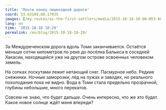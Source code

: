 ```yaml
---
title: 'Почти конец пешеходной дороги'
coord: 53.63109,88.17035
images: [/my-routes/as-the-first-settlers/media/2015-10-18-10-08-N53-665722E88-312696-3900]
lang: en
time: '2015-10-18 10:29'
permalink: /en/blog/2015-10-18-10-29/
---
```


За Междуреченском дорога вдоль Томи заканчивается. Остаётся меньше сотни километров по реке до посёлка Балыкса в соседней Хакасии, находящейся уже на другом острове освоенных человеком земель.

На сопках лоскутами лежит нетающий снег. Пасмурное небо. Редкие снежинки. Ночные заморозки, лёд на лужах и заводях, но реального похолодания пока не видно. Вода в Томи стала предельно прозрачной, глубины небольшие, много перекатов.

Совсем не знаю, что будет дальше. Очень интересно, что же это будет. Какое новое солнце ждёт меня впереди?

